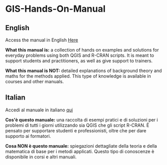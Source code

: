 # GIS-Hands-On-Manual

## English

Access the manual in English [Here](docs)

**What this manual is:** a collection of hands on examples and solutions for everyday problems using both QGIS and R-CRAN scripts. It is meant to support students and practitioners, as well as give support to trainers.

**What this manual is NOT:** detailed explanations of background theory and maths for the methods applied. This type of knowledge is available in courses and other manuals.

## Italian

Accedi al manuale in italiano [qui](docs)

**Cos'è questo manuale:** una raccolta di esempi pratici e di soluzioni per i problemi di tutti i giorni utilizzando sia QGIS che gli script R-CRAN. È pensato per supportare studenti e professionisti, oltre che per dare supporto ai formatori.

**Cosa NON è questo manuale:** spiegazioni dettagliate della teoria e della matematica di base per i metodi applicati. Questo tipo di conoscenze è disponibile in corsi e altri manuali.
